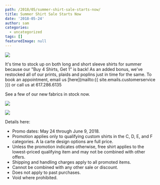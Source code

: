 ```yaml
---
path: /2018/05/summer-shirt-sale-starts-now/
title: Summer Shirt Sale Starts Now
date: '2018-05-24'
author: sam
categories:
  - uncategorized
tags: []
featuredImage: null
---
```

![](https://res.cloudinary.com/l9tl/image/upload/v1527176895/shirt_sale_201805_rus4i4.jpg)

It's time to stock up on both long and short sleeve shirts for summer because our "Buy 4 Shirts, Get 1" is back! As an added bonus, we've restocked all of our prints, plaids and poplins just in time for the same. To book an appointment, email us [here](mailto:{{ site.emails.customerservice }}) or call us at 617.286.6135

See a few of our new fabrics in stock now.

![](https://res.cloudinary.com/l9tl/image/upload/v1527178560/IMG_7059_d7tbdt.jpg)

![](https://res.cloudinary.com/l9tl/image/upload/v1527178559/IMG_7060_cfwvzz.jpg)

Details here:

 * Promo dates: May 24 through June 9, 2018.
 * Promotion applies only to qualifying custom shirts in the C, D, E, and F categories. A la carte design options are full price.
 * Unless the promotion indicates otherwise, free shirt applies to the lowest-priced qualifying item and may not be combined with other offers.
 * Shipping and handling charges apply to all promoted items.
 * Cannot be combined with any other sale or discount.
 * Does not apply to past purchases.
 * Void where prohibited.